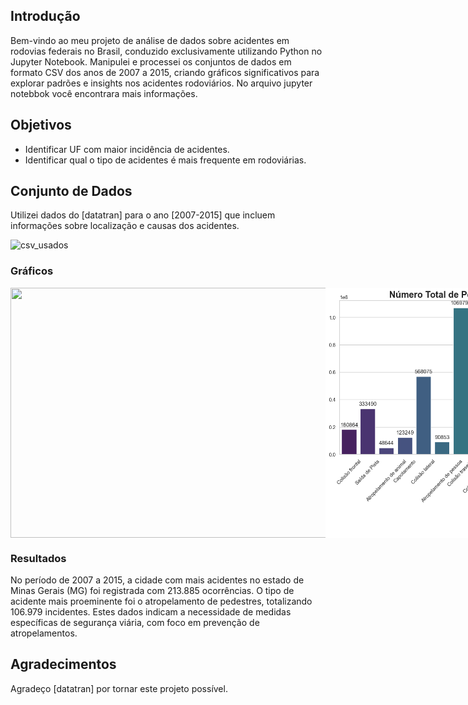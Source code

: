 ## Introdução


Bem-vindo ao meu projeto de análise de dados sobre acidentes em rodovias federais no Brasil, conduzido exclusivamente utilizando Python no Jupyter Notebook. Manipulei e processei os conjuntos de dados em formato CSV dos anos de 2007 a 2015, criando gráficos significativos para explorar padrões e insights nos acidentes rodoviários.
No arquivo jupyter notebbok você encontrara mais informações.

## Objetivos

- Identificar UF com maior incidência de acidentes.
- Identificar qual o tipo de acidentes é mais frequente em rodoviárias.

## Conjunto de Dados

Utilizei dados do [datatran] para o ano [2007-2015] que incluem informações sobre localização e causas dos acidentes.

![csv_usados](https://github.com/Brunocodigoestudo/AnalisedeDados-Acidentes-rodovias-federais-Brasil/assets/121304805/7333b792-b94d-4cfa-a71c-b38cdee56125)

### Gráficos

<div style="display: flex;">
  <img src="https://github.com/Brunocodigoestudo/AnalisedeDados/assets/121304805/0546af1a-5ff4-4a83-8966-0118edd23e81" width="600" height="400">
  <img src="https://github.com/Brunocodigoestudo/imagens/blob/main/tipodeacidente.png" width="600" height="400">
</div>

### Resultados

No período de 2007 a 2015, a cidade com mais acidentes no estado de Minas Gerais (MG) foi registrada com 213.885 ocorrências. O tipo de acidente mais proeminente foi o atropelamento de pedestres, totalizando 106.979 incidentes. Estes dados indicam a necessidade de medidas específicas de segurança viária, com foco em prevenção de atropelamentos.



## Agradecimentos

Agradeço [datatran] por tornar este projeto possível.
